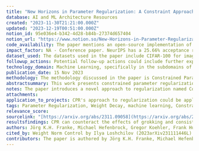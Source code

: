 ```yaml
---
title: "New Horizons in Parameter Regularization: A Constraint Approach"
database: AI and ML Architecture Resources
created: "2023-11-30T21:21:00.000Z"
updated: "2023-12-19T00:51:00.000Z"
notion_id: 95e036e4-b342-4d28-b84b-27374d657404
notion_url: "https://www.notion.so/New-Horizons-in-Parameter-Regularization-A-Constraint-Approach-95e036e4b3424d28b84b27374d657404"
code_availability: The paper mentions an open-source implementation of CPR, which can be easily adapted by replacing the optimizer class.
impact_factor: NA - Conference paper. NeurIPS has a 25.66% acceptance rate, indicating stringent peer-review standards and a significant competitive edge akin to top-tier journals. This acceptance rate, along with the conference's reputation in the AI and ML communities, suggests a high impact within the field.
dataset_used: The datasets used in the paper include CIFAR-100 for image classification tasks and a dataset from the OpenWebText corpus for language modeling tasks.
followup_actions: Potential follow-up actions could include further exploration of CPR's applications to other machine learning tasks, refinement of hyperparameters, and adaptation of the CPR approach to different types of neural network architectures.
technology_domain: Machine Learning, specifically in the subdomains of model regularization and optimization techniques.
publication_date: 15 Nov 2023
methodology: The methodology discussed in the paper is Constrained Parameter Regularization (CPR), which involves applying an upper bound to the statistical measure of parameter groups, utilizing an adaptation of the augmented Lagrangian method.
abstractsummary: This work presents constrained parameter regularization (CPR), an alternative to traditional weight decay. Instead of applying a constant penalty uniformly to all parameters, CPR enforces an upper bound on a statistical measure of individual parameter groups.
notes: The paper introduces a novel approach to regularization named Constrained Parameter Regularization (CPR), which could potentially address overfitting more effectively than traditional methods like weight decay. CPR's method of applying an upper bound to the statistical measure of parameter groups is particularly intriguing as it suggests a more nuanced approach to regularization, possibly leading to better generalization in machine learning models. This approach may allow for more flexibility and adaptability in parameter tuning. It might be worthwhile to explore how CPR compares with other regularization techniques in terms of performance on standard datasets. Additionally, assessing the implementation complexity and computational efficiency of CPR would be crucial for practical applications. Potential follow-up actions could include a proof-of-concept implementation in our current ML pipeline to compare results with existing models.
attachments: 
application_to_projects: CPR's approach to regularization could be applied to various machine learning models that require dynamic regularization, particularly those susceptible to overfitting or where traditional weight decay methods are not sufficient.
tags: Parameter Regularization, Weight Decay, machine learning, Constrained Parameter Regularization (CPR), Statistical Measure, Generative AI
relevance_score: 
sourcelink: "[https://arxiv.org/abs/2311.09058](https://arxiv.org/abs/2311.09058)"
resultsfindings: CPR can counteract the effects of grokking and consistently matches or surpasses the performance of traditional weight decay in tasks such as image classification and language modeling.
authors: Jörg K.H. Franke, Michael Hefenbrock, Gregor Koehler, Frank Hutter
cited_by: Weight Norm Control by Ilya Loshchilov (2023arXiv231111446L)
contributors: The paper is authored by Jörg K.H. Franke, Michael Hefenbrock, Gregor Koehler, and Frank Hutter. Contributions in terms of notes or insights would be specific to your team members who have interacted with this paper.
---
```


